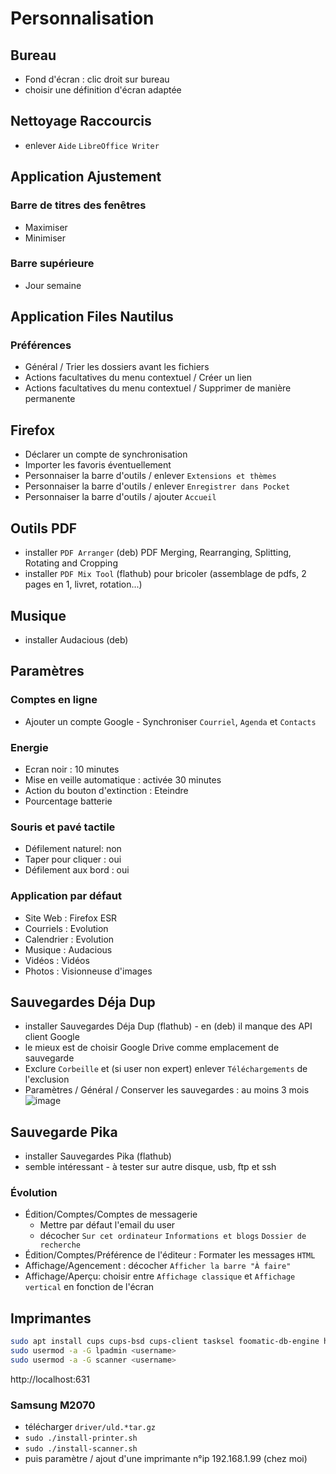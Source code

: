 # Personnalisation

## Bureau
- Fond d'écran : clic droit sur bureau
- choisir une définition d'écran adaptée

## Nettoyage Raccourcis 
- enlever `Aide` `LibreOffice Writer`

## Application Ajustement

### Barre de titres des fenêtres
- Maximiser
- Minimiser

### Barre supérieure
- Jour semaine

## Application Files Nautilus

### Préférences
- Général / Trier les dossiers avant les fichiers
- Actions facultatives du menu contextuel / Créer un lien
- Actions facultatives du menu contextuel / Supprimer de manière permanente

## Firefox
- Déclarer un compte de synchronisation
- Importer les favoris éventuellement
- Personnaiser la barre d'outils / enlever `Extensions et thèmes`
- Personnaiser la barre d'outils / enlever `Enregistrer dans Pocket`
- Personnaiser la barre d'outils / ajouter `Accueil`

## Outils PDF
- installer `PDF Arranger` (deb) PDF Merging, Rearranging, Splitting, Rotating and Cropping
- installer `PDF Mix Tool` (flathub) pour bricoler (assemblage de pdfs, 2 pages en 1, livret, rotation...)

## Musique
- installer Audacious (deb)

## Paramètres

### Comptes en ligne
- Ajouter un compte Google - Synchroniser `Courriel`, `Agenda` et `Contacts`

### Energie
- Ecran noir : 10 minutes
- Mise en veille automatique : activée 30 minutes
- Action du bouton d'extinction : Eteindre
- Pourcentage batterie

### Souris et pavé tactile
- Défilement naturel: non
- Taper pour cliquer : oui
- Défilement aux bord : oui

### Application par défaut
- Site Web : Firefox ESR
- Courriels : Evolution
- Calendrier : Evolution
- Musique : Audacious
- Vidéos : Vidéos
- Photos : Visionneuse d'images

## Sauvegardes Déja Dup
- installer Sauvegardes Déja Dup (flathub) - en (deb) il manque des API client Google
- le mieux est de choisir Google Drive comme emplacement de sauvegarde
- Exclure `Corbeille` et (si user non expert) enlever `Téléchargements` de l'exclusion
- Paramètres / Général / Conserver les sauvegardes : au moins 3 mois
![image](https://user-images.githubusercontent.com/2213723/137622684-c85757d7-9350-4a85-b645-e7228ecd35fa.png)

## Sauvegarde Pika
- installer Sauvegardes Pika (flathub)
- semble intéressant - à tester sur autre disque, usb, ftp et ssh

### Évolution
- Édition/Comptes/Comptes de messagerie
  - Mettre par défaut l'email du user 
  - décocher `Sur cet ordinateur` `Informations et blogs` `Dossier de recherche`
- Édition/Comptes/Préférence de l'éditeur : Formater les messages `HTML`
- Affichage/Agencement : décocher `Afficher la barre "À faire"`
- Affichage/Aperçu: choisir  entre `Affichage classique` et `Affichage vertical` en fonction de l'écran

## Imprimantes
```sh
sudo apt install cups cups-bsd cups-client tasksel foomatic-db-engine hp-ppd hplip openprinting-ppds printer-driver-all
sudo usermod -a -G lpadmin <username>
sudo usermod -a -G scanner <username>
```
http://localhost:631

### Samsung M2070
- télécharger `driver/uld.*tar.gz`
- `sudo ./install-printer.sh`
- `sudo ./install-scanner.sh`
- puis paramètre / ajout d'une imprimante n°ip 192.168.1.99 (chez moi)

